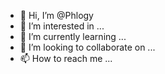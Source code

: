 - 👋 Hi, I’m @Phlogy
- 👀 I’m interested in ...
- 🌱 I’m currently learning ...
- 💞️ I’m looking to collaborate on ...
- 📫 How to reach me ...

<!---
Phlogy/Phlogy is a ✨ special ✨ repository because its `README.md` (this file) appears on your GitHub profile.
You can click the Preview link to take a look at your changes.
--->
